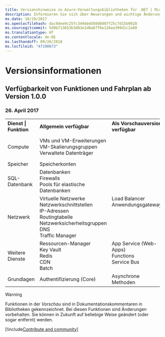 ```yaml
---
title: Versionshinweise zu Azure-Verwaltungsbibliotheken für .NET | Microsoft-Dokumentation
description: Informieren Sie sich über Neuerungen und wichtige Änderungen in den Azure-Verwaltungsbibliotheken für .NET.
ms.date: 10/19/2017
ms.openlocfilehash: dac9dee9c25fc349dedd50d6007f25c7d15b0928
ms.sourcegitcommit: 5d9b713653b3d03e1d0a67f6e126ee399d1c2a60
ms.translationtype: HT
ms.contentlocale: de-DE
ms.lasthandoff: 09/26/2018
ms.locfileid: "47190673"
---
```

# <a name="release-notes"></a>Versionsinformationen 

## <a name="feature-availability-and-road-map-as-of-version-100"></a>Verfügbarkeit von Funktionen und Fahrplan ab Version 1.0.0 ##
### <a name="april-26-2017"></a>26. April 2017

<table>
  <tr>
    <th align="left">Dienst | Funktion</th>
    <th align="left">Allgemein verfügbar</th>
    <th align="left">Als Vorschauversion verfügbar</th>
    <th align="left">In Kürze verfügbar</th>
  </tr>
  <tr>
    <td>Compute</td>
    <td>VMs und VM-Erweiterungen<br>VM-Skalierungsgruppen<br>Verwaltete Datenträger</td>
    <td></td>
    <td valign="top">Azure Container Service<br>Azure-Containerregistrierung</td>
  </tr>
  <tr>
    <td>Speicher</td>
    <td>Speicherkonten</td>
    <td></td>
    <td>Verschlüsselung</td>
  </tr>
  <tr>
    <td>SQL-Datenbank</td>
    <td>Datenbanken<br>Firewalls<br>Pools für elastische Datenbanken</td>
    <td></td>
    <td valign="top"></td>
  </tr>
  <tr>
    <td>Netzwerk</td>
    <td>Virtuelle Netzwerke<br>Netzwerkschnittstellen<br>IP-Adressen<br>Routingtabelle<br>Netzwerksicherheitsgruppen<br>DNS<br>Traffic Manager</td>
    <td valign="top">Load Balancer<br>Anwendungsgateways</td>
    <td valign="top"></td>
  </tr>
  <tr>
    <td>Weitere Dienste</td>
    <td>Ressourcen-Manager<br>Key Vault<br>Redis<br>CDN<br>Batch</td>
    <td valign="top">App Service (Web-Apps)<br>Functions<br>Service Bus</td>
    <td valign="top">Überwachen<br>Graph (rollenbasierte Zugriffssteuerung)<br>Azure Cosmos DB<br>Scheduler</td>
  </tr>
  <tr>
    <td>Grundlagen</td>
    <td>Authentifizierung (Core)</td>
    <td>Asynchrone Methoden</td>
    <td valign="top"></td>
  </tr>
</table>

> [!WARNING] 
> Funktionen in der *Vorschau* sind in Dokumentationskommentaren in Bibliotheken gekennzeichnet. Bei diesen Funktionen sind Änderungen vorbehalten. Sie können in Zukunft auf beliebige Weise geändert (oder sogar entfernt) werden.

[!include[Contribute and community](includes/contribute.md)]
